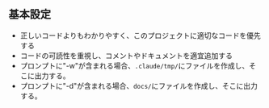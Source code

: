 ## 基本設定

- 正しいコードよりもわかりやすく、このプロジェクトに適切なコードを優先する
- コードの可読性を重視し、コメントやドキュメントを適宜追加する
- プロンプトに"-w"が含まれる場合、`.claude/tmp/`にファイルを作成し、そこに出力する。
- プロンプトに"-d"が含まれる場合、`docs/`にファイルを作成し、そこに出力する。
